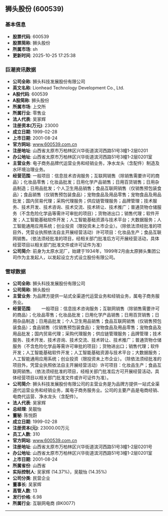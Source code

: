 ## 狮头股份 (600539)

### 基本信息

- **股票代码**: 600539
- **股票简称**: 狮头股份
- **所属市场**: sh
- **更新时间**: 2025-10-25 17:25:38

### 巨潮资讯数据

- **公司全称**: 狮头科技发展股份有限公司
- **英文名称**: Lionhead Technology Development Co., Ltd.
- **A股代码**: 600539
- **A股简称**: 狮头股份
- **所属市场**: 上交所
- **所属行业**: 零售业
- **法人代表**: 吴家辉
- **注册资本(万元)**: 23000
- **成立日期**: 1999-02-28
- **上市日期**: 2001-08-24
- **官方网站**: www.600539.com.cn
- **注册地址**: 山西省太原市万柏林区兴华街道滨河西路51号3幢1-2层0201
- **办公地址**: 山西省太原市万柏林区兴华街道滨河西路51号3幢1-2层0201室
- **主营业务**: 电子商务品牌代运营业务和经销业务，净水龙头（含配件）制造及水环境治理业务。
- **经营范围**: 一般项目：信息技术咨询服务；互联网销售（除销售需要许可的商品）；化妆品零售；化妆品批发；日用化学产品销售；日用百货销售；日用杂品制造；日用品批发；个人卫生用品销售；食品互联网销售（仅销售预包装食品）；食品销售（仅销售预包装食品）；宠物食品及用品零售；宠物食品及用品批发；国内贸易代理；采购代理服务；供应链管理服务；品牌管理；技术服务、技术开发、技术咨询、技术交流、技术转让、技术推广；普通货物仓储服务（不含危险化学品等需许可审批的项目）；货物进出口；销售代理；软件开发；人工智能基础软件开发；人工智能基础资源与技术平台；大数据服务；人工智能通用应用系统；创业投资（限投资未上市企业）。（除依法须经批准的项目外，凭营业执照依法自主开展经营活动）许可项目：化妆品生产；食品互联网销售。（依法须经批准的项目，经相关部门批准后方可开展经营活动，具体经营项目以相关部门批准文件或许可证件为准）
- **公司简介**: 前身为太原水泥厂，始建于1934年，1999年2月由太原狮头集团公司作为主发起人，以发起设立方式设立股份有限公司。

### 雪球数据

- **公司全称**: 狮头科技发展股份有限公司
- **公司简称**: 狮头股份
- **主营业务**: 为品牌方提供一站式全渠道代运营业务和经销业务，属电子商务服务业。
- **经营范围**: 　　一般项目：信息技术咨询服务；互联网销售（除销售需要许可的商品）；化妆品零售；化妆品批发；日用化学产品销售；日用百货销售；日用杂品制造；日用品批发；个人卫生用品销售；食品互联网销售（仅销售预包装食品）；食品销售（仅销售预包装食品）；宠物食品及用品零售；宠物食品及用品批发；国内贸易代理；采购代理服务；供应链管理服务；品牌管理；技术服务、技术开发、技术咨询、技术交流、技术转让、技术推广；普通货物仓储服务（不含危险化学品等需许可审批的项目）；货物进出口；销售代理；软件开发；人工智能基础软件开发；人工智能基础资源与技术平台；大数据服务；人工智能通用应用系统；创业投资（限投资未上市企业）。（除依法须经批准的项目外，凭营业执照依法自主开展经营活动）许可项目：化妆品生产；食品互联网销售。（依法须经批准的项目，经相关部门批准后方可开展经营活动，具体经营项目以相关部门批准文件或许可证件为准）。
- **公司简介**: 狮头科技发展股份有限公司的主营业务是为品牌方提供一站式全渠道代运营业务和经销业务，属电子商务服务业。公司的主要产品是电商经销、电商代运营、净水龙头（含配件）。
- **法人代表**: 吴家辉
- **总经理**: 吴靓怡
- **董秘**: 陈悦蔚
- **成立日期**: 1999-02-28
- **注册资本(元)**: 23000.00万元
- **员工人数**: 310
- **官方网站**: www.600539.com.cn
- **注册地址**: 山西省太原市万柏林区兴华街道滨河西路51号3幢1-2层0201号
- **办公地址**: 山西省太原市万柏林区兴华街道滨河西路51号3幢1-2层0201室
- **上市日期**: 2001-08-24
- **所属省份**: 山西省
- **实际控制人**: 吴家辉 (14.37%)，吴靓怡 (14.35%)
- **公司分类**: 民营企业
- **董事长**: 吴家辉
- **高管人数**: 13
- **发行价格**: 6.98
- **所属行业**: 互联网电商 (BK0077)

---